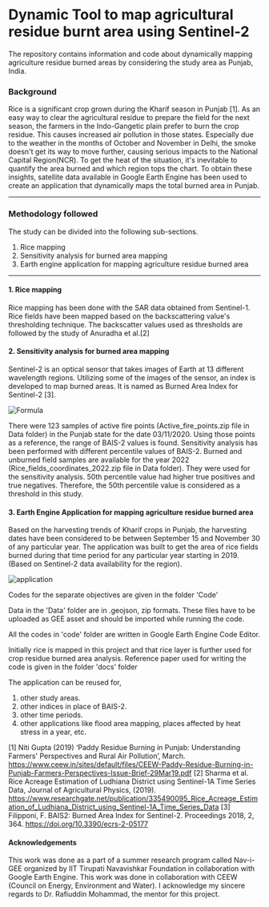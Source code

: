 # Dynamic Tool to map agricultural residue burnt area using Sentinel-2
The repository contains information and code about dynamically mapping agriculture residue burned areas by considering the study area as Punjab, India.

### Background
Rice is a significant crop grown during the Kharif season in Punjab [1].  As an easy way to clear the agricultural residue to prepare the field for the next season, the farmers in the Indo-Gangetic plain prefer to burn the crop residue. This causes increased air pollution in those states. Especially due to the weather in the months of October and November in Delhi, the smoke doesn't get its way to move further, causing serious impacts to the National Capital Region(NCR). To get the heat of the situation, it's inevitable to quantify the area burned and which region tops the chart. To obtain these insights, satellite data available in Google Earth Engine has been used to create an application that dynamically maps the total burned area in Punjab.
***
### Methodology followed

The study can be divided into the following sub-sections.
1. Rice mapping
2. Sensitivity analysis for burned area mapping
3. Earth engine application for mapping agriculture residue burned area
---
#### 1. Rice mapping
Rice mapping has been done with the SAR data obtained from Sentinel-1. Rice fields have been mapped based on the backscattering value's thresholding technique. The backscatter values used as thresholds are followed by the study of Anuradha et al.[2] 

#### 2. Sensitivity analysis for burned area mapping
Sentinel-2 is an optical sensor that takes images of Earth at 13 different wavelength regions. Utilizing some of the images of the sensor, an index is developed to map burned areas. It is named as Burned Area Index for Sentinel-2 [3].

![Formula](https://drive.google.com/uc?authuser=0&id=1BdLa-b8_c1MGKHbcitXFQRL05jO2rJOP&export=download)

There were 123 samples of active fire points (Active_fire_points.zip file in Data folder) in the Punjab state for the date 03/11/2020. Using those points as a reference, the range of BAIS-2 values is found. Sensitivity analysis has been performed with different percentile values of BAIS-2. Burned and unburned field samples are available for the year 2022 (Rice_fields_coordinates_2022.zip file in Data folder). They were used for the sensitivity analysis. 50th percentile value had higher true positives and true negatives. Therefore, the 50th percentile value is considered as a threshold in this study.

#### 3. Earth Engine Application for mapping agriculture residue burned area
Based on the harvesting trends of Kharif crops in Punjab, the harvesting dates have been considered to be between September 15 and November 30 of any particular year. The application was built to get the area of rice fields burned during that time period for any particular year starting in 2019. (Based on Sentinel-2 data availability for the region).

![application](https://drive.google.com/uc?authuser=0&id=1ddwymDhlPxQZnBj6A3J_43ghD0nQqzcW&export=download)

Codes for the separate objectives are given in the folder 'Code'

Data in the 'Data' folder are in .geojson, zip formats. These files have to be uploaded as GEE asset and should be imported while running the code.

All the codes in 'code' folder are written in Google Earth Engine Code Editor.

Initially rice is mapped in this project and that rice layer is further used for crop residue burned area analysis. Reference paper used for writing the code is given in the folder 'docs' folder

The application can be reused for,
1. other study areas.
2. other indices in place of BAIS-2.
3. other time periods.
4. other applications like flood area mapping, places affected by heat stress in a year, etc.

[1] Niti Gupta (2019) ‘Paddy Residue Burning in Punjab: Understanding Farmers' Perspectives and Rural Air Pollution’, March. https://www.ceew.in/sites/default/files/CEEW-Paddy-Residue-Burning-in-Punjab-Farmers-Perspectives-Issue-Brief-29Mar19.pdf
[2] Sharma et al. Rice Acreage Estimation of Ludhiana District using Sentinel-1A Time Series Data, Journal of Agricultural Physics, (2019). https://www.researchgate.net/publication/335490095_Rice_Acreage_Estimation_of_Ludhiana_District_using_Sentinel-1A_Time_Series_Data
[3] Filipponi, F. BAIS2: Burned Area Index for Sentinel-2. Proceedings 2018, 2, 364. https://doi.org/10.3390/ecrs-2-05177

#### Acknowledgements
This work was done as a part of a summer research program called Nav-i-GEE organized by IIT Tirupati Navavishkar Foundation in collaboration with Google Earth Engine. This work was done in collaboration with CEEW (Council on Energy, Environment and Water). I acknowledge my sincere regards to Dr. Rafiuddin Mohammad, the mentor for this project.
